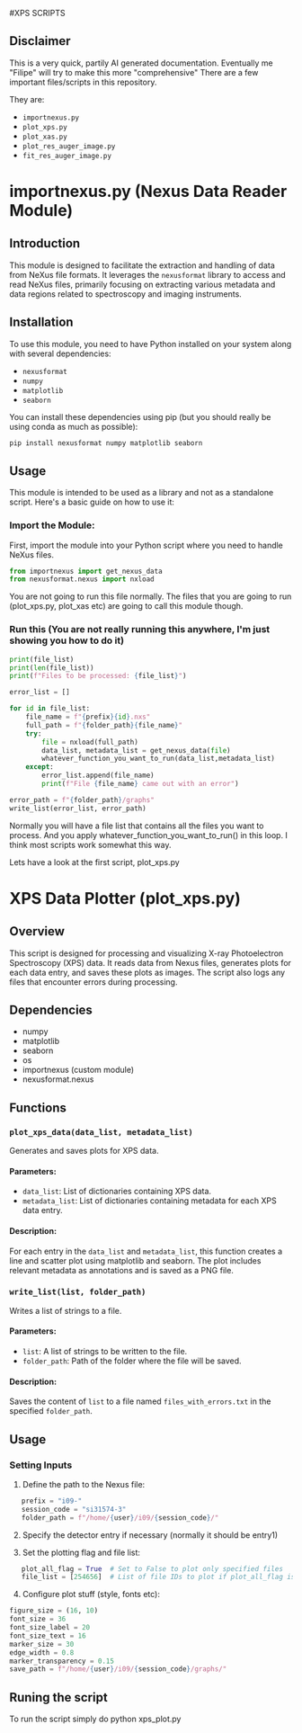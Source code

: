 #XPS SCRIPTS 

## Disclaimer
This is a very quick, partily AI generated documentation. 
Eventually me "Filipe" will try to make this more "comprehensive"
There are a few important files/scripts in this repository. 

They are: 

- `importnexus.py`
- `plot_xps.py`
- `plot_xas.py` 
- `plot_res_auger_image.py`
- `fit_res_auger_image.py` 

# importnexus.py (Nexus Data Reader Module) 

## Introduction
This module is designed to facilitate the extraction and handling of data from NeXus file formats. It leverages the `nexusformat` library to access and read NeXus files, primarily focusing on extracting various metadata and data regions related to spectroscopy and imaging instruments.

## Installation
To use this module, you need to have Python installed on your system along with several dependencies:
- `nexusformat`
- `numpy`
- `matplotlib`
- `seaborn`

You can install these dependencies using pip (but you should really be using conda as much as possible):
```bash
pip install nexusformat numpy matplotlib seaborn
```

## Usage

This module is intended to be used as a library and not as a standalone script. Here's a basic guide on how to use it:

### Import the Module: 

First, import the module into your Python script where you need to handle NeXus files.
```python
from importnexus import get_nexus_data
from nexusformat.nexus import nxload
```

You are not going to run this file normally. The files that you are going to run (plot_xps.py, plot_xas etc) are going to call this
module though. 

### Run this (You are not really running this anywhere, I'm just showing you how to do it)

```python
print(file_list)
print(len(file_list))
print(f"Files to be processed: {file_list}")

error_list = []

for id in file_list:
    file_name = f"{prefix}{id}.nxs"
    full_path = f"{folder_path}{file_name}"
    try:
        file = nxload(full_path)
        data_list, metadata_list = get_nexus_data(file)
        whatever_function_you_want_to_run(data_list,metadata_list)
    except:
        error_list.append(file_name)
        print(f"File {file_name} came out with an error")

error_path = f"{folder_path}/graphs"
write_list(error_list, error_path)

```
Normally you will have a file list that contains all the files you want to process. 
And you apply whatever_function_you_want_to_run() in this loop.
I think most scripts work somewhat this way.

Lets have a look at the first script, plot_xps.py 

# XPS Data Plotter (plot_xps.py)

## Overview
This script is designed for processing and visualizing X-ray Photoelectron Spectroscopy (XPS) data. It reads data from Nexus files, generates plots for each data entry, and saves these plots as images. The script also logs any files that encounter errors during processing.

## Dependencies
- numpy
- matplotlib
- seaborn
- os
- importnexus (custom module)
- nexusformat.nexus

## Functions

### `plot_xps_data(data_list, metadata_list)`
Generates and saves plots for XPS data.

#### Parameters:
- `data_list`: List of dictionaries containing XPS data.
- `metadata_list`: List of dictionaries containing metadata for each XPS data entry.

#### Description:
For each entry in the `data_list` and `metadata_list`, this function creates a line and scatter plot using matplotlib and seaborn. The plot includes relevant metadata as annotations and is saved as a PNG file.

### `write_list(list, folder_path)`
Writes a list of strings to a file.

#### Parameters:
- `list`: A list of strings to be written to the file.
- `folder_path`: Path of the folder where the file will be saved.

#### Description:
Saves the content of `list` to a file named `files_with_errors.txt` in the specified `folder_path`.

## Usage

### Setting Inputs
1. Define the path to the Nexus file:
```python
   prefix = "i09-"
   session_code = "si31574-3"
   folder_path = f"/home/{user}/i09/{session_code}/"
```

2. Specify the detector entry if necessary (normally it should be entry1)

3. Set the plotting flag and file list:
   
```python  
   plot_all_flag = True  # Set to False to plot only specified files
   file_list = [254656]  # List of file IDs to plot if plot_all_flag is False
```

4. Configure plot stuff (style, fonts etc):
```python  
figure_size = (16, 10)
font_size = 36
font_size_label = 20
font_size_text = 16
marker_size = 30
edge_width = 0.8
marker_transparency = 0.15
save_path = f"/home/{user}/i09/{session_code}/graphs/"
```

## Runing the script

To run the script simply do python xps_plot.py
